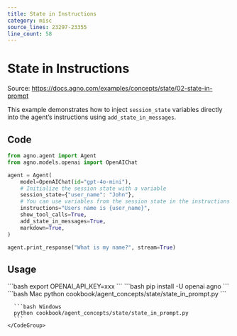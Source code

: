 ```yaml
---
title: State in Instructions
category: misc
source_lines: 23297-23355
line_count: 58
---
```


# State in Instructions
Source: https://docs.agno.com/examples/concepts/state/02-state-in-prompt



This example demonstrates how to inject `session_state` variables directly into the agent’s instructions using `add_state_in_messages`.

## Code

```python cookbook/agent_concepts/state/state_in_prompt.py
from agno.agent import Agent
from agno.models.openai import OpenAIChat

agent = Agent(
    model=OpenAIChat(id="gpt-4o-mini"),
    # Initialize the session state with a variable
    session_state={"user_name": "John"},
    # You can use variables from the session state in the instructions
    instructions="Users name is {user_name}",
    show_tool_calls=True,
    add_state_in_messages=True,
    markdown=True,
)

agent.print_response("What is my name?", stream=True)
```

## Usage

<Steps>
  <Snippet file="create-venv-step.mdx" />

  <Step title="Set your API key">
    ```bash
    export OPENAI_API_KEY=xxx
    ```
  </Step>

  <Step title="Install libraries">
    ```bash
    pip install -U openai agno
    ```
  </Step>

  <Step title="Run Example">
    <CodeGroup>
      ```bash Mac
      python cookbook/agent_concepts/state/state_in_prompt.py
      ```

      ```bash Windows
      python cookbook/agent_concepts/state/state_in_prompt.py
      ```
    </CodeGroup>
  </Step>
</Steps>


